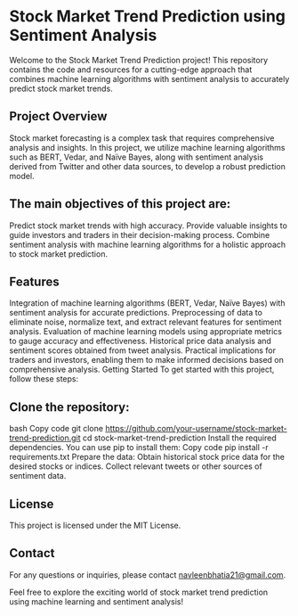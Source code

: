# Stock Market Trend Prediction using Sentiment Analysis
Welcome to the Stock Market Trend Prediction project! This repository contains the code and resources for a cutting-edge approach that combines machine learning algorithms with sentiment analysis to accurately predict stock market trends.

## Project Overview
Stock market forecasting is a complex task that requires comprehensive analysis and insights. In this project, we utilize machine learning algorithms such as BERT, Vedar, and Naïve Bayes, along with sentiment analysis derived from Twitter and other data sources, to develop a robust prediction model.

## The main objectives of this project are:

Predict stock market trends with high accuracy.
Provide valuable insights to guide investors and traders in their decision-making process.
Combine sentiment analysis with machine learning algorithms for a holistic approach to stock market prediction.

## Features
Integration of machine learning algorithms (BERT, Vedar, Naïve Bayes) with sentiment analysis for accurate predictions.
Preprocessing of data to eliminate noise, normalize text, and extract relevant features for sentiment analysis.
Evaluation of machine learning models using appropriate metrics to gauge accuracy and effectiveness.
Historical price data analysis and sentiment scores obtained from tweet analysis.
Practical implications for traders and investors, enabling them to make informed decisions based on comprehensive analysis.
Getting Started
To get started with this project, follow these steps:

## Clone the repository:
bash
Copy code
git clone https://github.com/your-username/stock-market-trend-prediction.git
cd stock-market-trend-prediction
Install the required dependencies. You can use pip to install them:
Copy code
pip install -r requirements.txt
Prepare the data:
Obtain historical stock price data for the desired stocks or indices.
Collect relevant tweets or other sources of sentiment data.

## License
This project is licensed under the MIT License.

## Contact
For any questions or inquiries, please contact navleenbhatia21@gmail.com.

Feel free to explore the exciting world of stock market trend prediction using machine learning and sentiment analysis!
